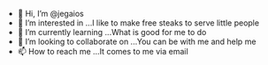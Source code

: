 - 👋 Hi, I’m @jegaios
- 👀 I’m interested in ...I like to make free steaks to serve little people
- 🌱 I’m currently learning ...What is good for me to do
- 💞️ I’m looking to collaborate on ...You can be with me and help me
- 📫 How to reach me ...It comes to me via email

<!---
jegaios/jegaios is a ✨ special ✨ repository because its `README.md` (this file) appears on your GitHub profile.
You can click the Preview link to take a look at your changes.
--->
